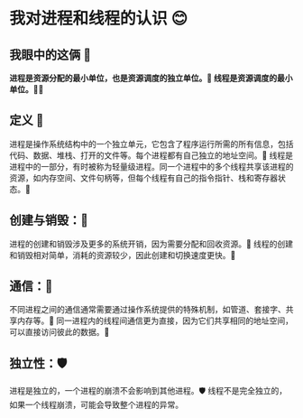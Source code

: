 # 我对进程和线程的认识 😊

## 我眼中的这俩 🤔

**进程是资源分配的最小单位，也是资源调度的独立单位。💼
线程是资源调度的最小单位。🏃‍♂️**

## 定义 📝

进程是操作系统结构中的一个独立单元，它包含了程序运行所需的所有信息，包括代码、数据、堆栈、打开的文件等。每个进程都有自己独立的地址空间。🏢
线程是进程中的一部分，有时被称为轻量级进程。同一个进程中的多个线程共享该进程的资源，如内存空间、文件句柄等，但每个线程有自己的指令指针、栈和寄存器状态。🧵

## 创建与销毁：🔨

进程的创建和销毁涉及更多的系统开销，因为需要分配和回收资源。💸
线程的创建和销毁相对简单，消耗的资源较少，因此创建和切换速度更快。🚀

## 通信：📡

不同进程之间的通信通常需要通过操作系统提供的特殊机制，如管道、套接字、共享内存等。🔄
同一进程内的线程间通信更为直接，因为它们共享相同的地址空间，可以直接访问彼此的数据。🔗

## 独立性：🛡️

进程是独立的，一个进程的崩溃不会影响到其他进程。🛡️
线程不是完全独立的，如果一个线程崩溃，可能会导致整个进程的异常。
